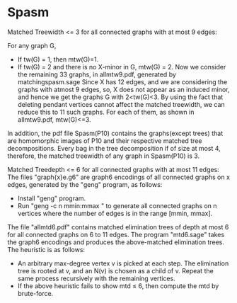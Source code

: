 # Spasm
Matched Treewidth <= 3 for all connected graphs with at most 9 edges:

For any graph G,
- If tw(G) = 1, then mtw(G)=1. 
- If tw(G) = 2 and there is no X-minor in G, mtw(G) = 2. 
Now we consider the remaining 33 graphs, in allmtw9.pdf, generated by matchingspasm.sage
Since X has 12 edges, and we are considering the graphs with atmost 9 edges, so, X does not appear as an induced minor, and hence we get the graphs G with 2<tw(G)<3. By using the fact that deleting pendant vertices cannot affect the matched treewidth, we can reduce this to $11$ such graphs. For each of them, as shown in allmtw9.pdf, mtw(G)<=3.

In addition, the pdf file Spasm(P10) contains the graphs(except trees) that are homomorphic images of P10 and their respective matched tree decompositions. Every bag in the tree decomposition if of size at most 4, therefore, the matched treewidth of any graph in Spasm(P10) is 3.


Matched Treedepth <= 6 for all connected graphs with at most 11 edges:
The files "graph{x}e.g6" are graph6 encodings of all connected graphs on x edges, generated by the "geng" program, as follows:
- Install "geng" program.
- Run "geng -c n mmin:mmax <filename>" to generate all connected graphs on n vertices where the number of edges is in the range [mmin, mmax].

The file "allmtd6.pdf" contains matched elimination trees of depth at most 6 for all connected graphs on 6 to 11 edges. The program "mtd6.sage" takes the graph6 encodings and produces the above-matched elimination trees. The heuristic is as follows:
- An arbitrary max-degree vertex v is picked at each step. The elimination tree is rooted at v, and an N(v) is chosen as a child of v. Repeat the same process recursively with the remaining vertices. 
- If the above heuristic fails to show mtd ≤ 6, then compute the mtd by brute-force.
